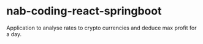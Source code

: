 # nab-coding-react-springboot
Application to analyse rates to crypto currencies and deduce max profit for a day.
